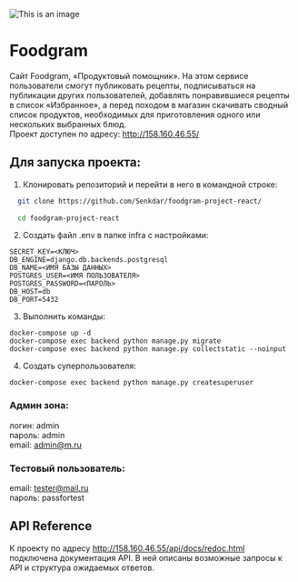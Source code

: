 ![This is an image](https://github.com/Senkdar/foodgram-project-react/actions/workflows/main.yml/badge.svg)
# Foodgram
Сайт Foodgram, «Продуктовый помощник». На этом сервисе пользователи смогут публиковать рецепты, подписываться на публикации других пользователей, добавлять понравившиеся рецепты в список «Избранное», а перед походом в магазин скачивать сводный список продуктов, необходимых для приготовления одного или нескольких выбранных блюд.  
Проект доступен по адресу: http://158.160.46.55/
## Для запуска проекта:  
1. Клонировать репозиторий и перейти в него в командной строке:

```bash
  git clone https://github.com/Senkdar/foodgram-project-react/
  
  cd foodgram-project-react
```
2. Создать файл .env в папке infra с настройками:
 ```
SECRET_KEY=<КЛЮЧ>
DB_ENGINE=django.db.backends.postgresql
DB_NAME=<ИМЯ БАЗЫ ДАННЫХ>
POSTGRES_USER=<ИМЯ ПОЛЬЗОВАТЕЛЯ>
POSTGRES_PASSWORD=<ПАРОЛЬ>
DB_HOST=db
DB_PORT=5432
```
3. Выполнить команды:
```
docker-compose up -d
docker-compose exec backend python manage.py migrate  
docker-compose exec backend python manage.py collectstatic --noinput
```
4. Создать суперпользователя:
```
docker-compose exec backend python manage.py createsuperuser
```
### Админ зона:
логин: admin  
пароль: admin  
email: admin@m.ru  
### Тестовый пользователь:
email: tester@mail.ru  
пароль: passfortest  

## API Reference

К проекту по адресу http://158.160.46.55/api/docs/redoc.html  
подключена документация API. В ней описаны возможные запросы к API и структура ожидаемых ответов.

